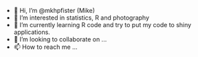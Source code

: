 - 👋 Hi, I’m @mkhpfister (Mike)
- 👀 I’m interested in statistics, R and photography
- 🌱 I’m currently learning R code and try to put my code to shiny applications.
- 💞️ I’m looking to collaborate on ...
- 📫 How to reach me ...

<!---
mkhpfister/mkhpfister is a ✨ special ✨ repository because its `README.md` (this file) appears on your GitHub profile.
You can click the Preview link to take a look at your changes.
--->
